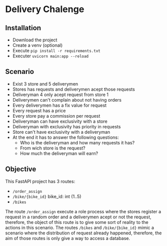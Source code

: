 # Delivery Chalenge

## Installation
- Download the project
- Create a venv (optional)
- Execute ```pip install -r requirements.txt```
- Executer ```uvicorn main:app --reload```

## Scenario
- Exist 3 store and 5 deliverymen
- Stores has requests and deliverymen acept those requests
- Deliveryman 4 only acept request from store 1
- Deliverymen can't complain about not having orders
- Every deliverymen has a fix value for request
- Every request has a price
- Every store pay a commission per request
- Deliveryman can have exclusivity with a store
- Deliveryman with exclusivity has priority in requests
- Store can't have exclusivity with a deliveryman
- At the end it has to answer the following questions:
  - Who is the deliveryman and how many requests it has?
  - From wich store is the request?
  - How much the deliveryman will earn?

## Objective
This FastAPI project has 3 routes:
- ```/order_assign```
- ```/bike/{bike_id}``` bike_id: int (1..5)
- ```/bikes```

The route ```/order_assign``` execute a role process where the stores register a request in a 
random order and a deliverymen acept or not the request, therefore, the object of this route
is to give some sort of reality to the actions in this scenario.
The routes ```/bikes``` and ```/bike/{bike_id}``` mimic a scenario
where the distribution of request already happened, therefore, the aim of those
routes is only give a way to access a database.
